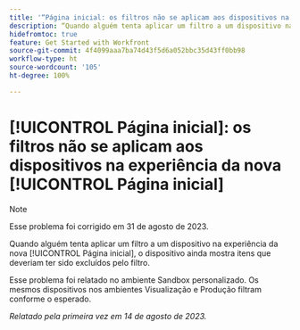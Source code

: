 ```yaml
---
title: '“Página inicial: os filtros não se aplicam aos dispositivos na experiência da nova Página inicial”'
description: “Quando alguém tenta aplicar um filtro a um dispositivo na experiência da nova Página inicial, o dispositivo ainda mostra itens que deveriam ter sido excluídos pelo filtro.”
hidefromtoc: true
feature: Get Started with Workfront
source-git-commit: 4f4099aaa7ba74d43f5d6a052bbc35d43ff0bb98
workflow-type: ht
source-wordcount: '105'
ht-degree: 100%

---
```



# [!UICONTROL Página inicial]: os filtros não se aplicam aos dispositivos na experiência da nova [!UICONTROL Página inicial] 

>[!NOTE]
>
>Esse problema foi corrigido em 31 de agosto de 2023.

Quando alguém tenta aplicar um filtro a um dispositivo na experiência da nova [!UICONTROL Página inicial], o dispositivo ainda mostra itens que deveriam ter sido excluídos pelo filtro.

Esse problema foi relatado no ambiente Sandbox personalizado. Os mesmos dispositivos nos ambientes Visualização e Produção filtram conforme o esperado.

_Relatado pela primeira vez em 14 de agosto de 2023._

